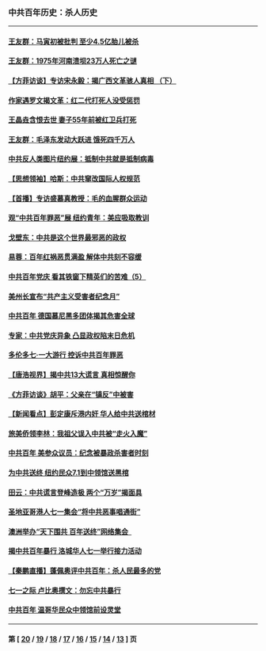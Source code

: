 ### 中共百年历史：杀人历史
---
#### [王友群：马寅初被批判 至少4.5亿胎儿被杀](../../pages/nf1176106/n13260313.md?10050430) 
#### [王友群：1975年河南溃坝23万人死亡之谜](../../pages/nf1176106/n13231576.md?10050430) 
#### [【方菲访谈】专访宋永毅：揭广西文革骇人真相 （下）](../../pages/nf1176106/n13209074.md?10050430) 
#### [作家遇罗文揭文革：红二代打死人没受惩罚](../../pages/nf1176106/n13205254.md?10050430) 
#### [王晶垚含恨去世 妻子55年前被红卫兵打死](../../pages/nf1176106/n13203590.md?10050430) 
#### [王友群：毛泽东发动大跃进 饿死四千万人](../../pages/nf1176106/n13177158.md?10050430) 
#### [中共反人类图片纽约展：抵制中共就是抵制病毒](../../pages/nf1176106/n13115371.md?10050430) 
#### [【思想领袖】哈斯：中共窜改国际人权规范](../../pages/nf1176106/n13053647.md?10050430) 
#### [【首播】专访盛慕真教授：毛的血腥群众运动](../../pages/nf1176106/n13091782.md?10050430) 
#### [观“中共百年罪恶”展 纽约青年：美应吸取教训](../../pages/nf1176106/n13085246.md?10050430) 
#### [戈壁东：中共是这个世界最邪恶的政权](../../pages/nf1176106/n13085641.md?10050430) 
#### [易蓉：百年红祸恶贯满盈 解体中共刻不容缓](../../pages/nf1176106/n13084455.md?10050430) 
#### [中共百年党庆 看其铁窗下精英们的苦难（5）](../../pages/nf1176106/n13076766.md?10050430) 
#### [美州长宣布“共产主义受害者纪念月”](../../pages/nf1176106/n13074024.md?10050430) 
#### [中共百年 德国慕尼黑多团体揭其危害全球](../../pages/nf1176106/n13068873.md?10050430) 
#### [专家：中共党庆异象 凸显政权陷末日危机](../../pages/nf1176106/n13067084.md?10050430) 
#### [多伦多七·一大游行 控诉中共百年罪恶](../../pages/nf1176106/n13062043.md?10050430) 
#### [【唐浩视界】揭中共13大谎言 真相惊醒你](../../pages/nf1176106/n13065208.md?10050430) 
#### [《方菲访谈》胡平：父亲在“镇反”中被害](../../pages/nf1176106/n13064114.md?10050430) 
#### [【新闻看点】彭定康斥港内奸 华人给中共送棺材](../../pages/nf1176106/n13064230.md?10050430) 
#### [旅美侨领李林：我祖父误入中共被“走火入魔”](../../pages/nf1176106/n13062777.md?10050430) 
#### [中共百年 美参众议员：纪念被暴政杀害者时刻](../../pages/nf1176106/n13063735.md?10050430) 
#### [为中共送终 纽约民众7.1到中领馆送黑棺](../../pages/nf1176106/n13062573.md?10050430) 
#### [田云：中共谎言登峰造极 两个“万岁”揭面具](../../pages/nf1176106/n13062013.md?10050430) 
#### [圣地亚哥港人七一集会“将中共恶事唱通街”](../../pages/nf1176106/n13062681.md?10050430) 
#### [澳洲举办“天下围共 百年送终”网络集会  ](../../pages/nf1176106/n13054366.md?10050430) 
#### [揭中共百年暴行 洛城华人七一举行接力活动](../../pages/nf1176106/n13061979.md?10050430) 
#### [【秦鹏直播】蓬佩奥评中共百年：杀人民最多的党](../../pages/nf1176106/n13061736.md?10050430) 
#### [七一之际 卢比奥撰文：勿忘中共暴行](../../pages/nf1176106/n13061044.md?10050430) 
#### [中共百年 温哥华民众中领馆前设灵堂](../../pages/nf1176106/n13061399.md?10050430) 

---
#### 第 [ [20](./20.md?10050430) / [19](./19.md?10050430) / [18](./18.md?10050430) / [17](./17.md?10050430) / [16](./16.md?10050430) / [15](./15.md?10050430) / [14](./14.md?10050430) / [13](./13.md?10050430) ] 页
